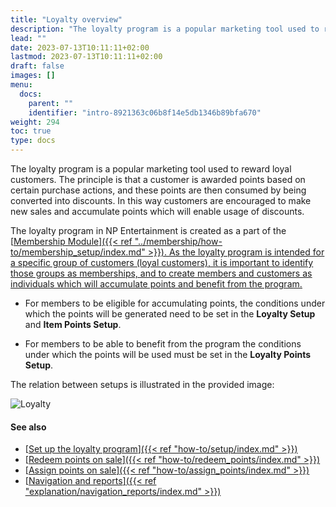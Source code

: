 ```yaml
---
title: "Loyalty overview"
description: "The loyalty program is a popular marketing tool used to reward loyal customers. The principle is that a customer is awarded points based on certain purchase actions, and these points are then consumed by being converted into discounts."
lead: ""
date: 2023-07-13T10:11:11+02:00
lastmod: 2023-07-13T10:11:11+02:00
draft: false
images: []
menu:
  docs:
    parent: ""
    identifier: "intro-8921363c06b8f14e5db1346b89bfa670"
weight: 294
toc: true
type: docs
---
```


The loyalty program is a popular marketing tool used to reward loyal customers. The principle is that a customer is awarded points based on certain purchase actions, and these points are then consumed by being converted into discounts. In this way customers are encouraged to make new sales and accumulate points which will enable usage of discounts.

The loyalty program in NP Entertainment is created as a part of the [<ins>Membership Module<ins>]({{< ref "../membership/how-to/membership_setup/index.md" >}}). As the loyalty program is intended for a specific group of customers (loyal customers), it is important to identify those groups as memberships, and to create members and customers as individuals which will accumulate points and benefit from the program. 

- For members to be eligible for accumulating points, the conditions under which the points will be generated need to be set in the **Loyalty Setup** and **Item Points Setup**. 

- For members to be able to benefit from the program the conditions under which the points will be used must be set in the **Loyalty Points Setup**. 

The relation between setups is illustrated in the provided image:

![Loyalty](Loyalty%20relations.png)

#### See also

- [<ins>Set up the loyalty program<ins>]({{< ref "how-to/setup/index.md" >}})
- [<ins>Redeem points on sale<ins>]({{< ref "how-to/redeem_points/index.md" >}})
- [<ins>Assign points on sale<ins>]({{< ref "how-to/assign_points/index.md" >}})
- [<ins>Navigation and reports<ins>]({{< ref "explanation/navigation_reports/index.md" >}})
